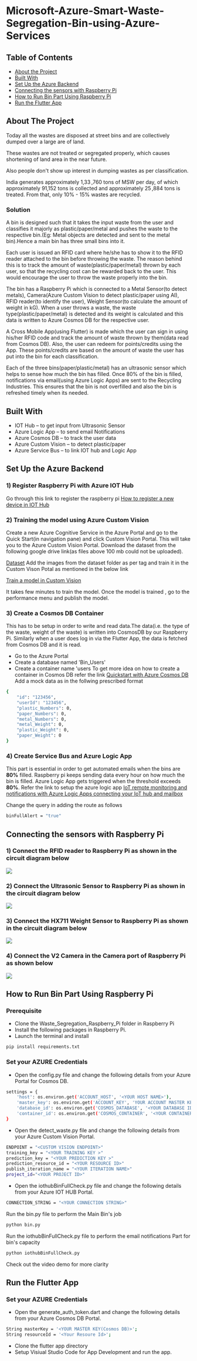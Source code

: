 # Microsoft-Azure-Smart-Waste-Segregation-Bin-using-Azure-Services

<!-- TABLE OF CONTENTS -->
## Table of Contents
* [About the Project](#about-the-project)
* [Built With](#built-with)
* [Set Up the Azure Backend](#set-up-the-azure-backend)
* [Connecting the sensors with Raspberry Pi](#connecting-the-sensors-with-raspberry-Pi)
* [How to Run Bin Part Using Raspberry Pi](#how-to-run-bin-part-using-raspberry-pi)
* [Run the Flutter App](#run-the-flutter-app)

<!-- ABOUT THE PROJECT -->
## About The Project
Today all the wastes are disposed at street bins and are collectively dumped over a large are of land.​

These wastes are not treated or segregated properly, which causes shortening of land area in the near future.​

Also people don't show up interest in dumping wastes as per classification. ​

India generates approximately 1,33 ,760 tons of MSW per day, of which approximately 91,152 tons is collected and approximately 25 ,884 tons is treated. From that, only 10% - 15% wastes are recycled.

### Solution
A bin is designed such that it takes the input waste from the user and classifies it majorly as plastic/paper/metal and pushes the waste to the respective bin.(Eg: Metal objects are detected and sent to the metal bin).Hence a main bin has three small bins into it.

Each user is issued an RFID card where he/she has to show it to the RFID reader attached to the bin before throwing the waste. The reason behind this is to track the amount of waste(plastic/paper/metal) thrown by each user, so that the recycling cost can be rewarded back to the user. This would encourage the user to throw the waste properly into the bin.

The bin has a Raspberry Pi which is connected to a Metal Sensor(to detect metals), Camera(Azure Custom Vision to detect plastic/paper using AI), RFID reader(to identify the user), Weight Sensor(to calculate the amount of weight in kG).
When a user throws a waste, the waste type(plastic/paper/metal) is detected and its weight is calculated and this data is written to Azure Cosmos DB for the respective user.​

A Cross Mobile App(using Flutter) is made which the user can sign in using his/her RFID code and track the amount of waste thrown by them(data read from Cosmos DB). Also, the user can redeem for points/credits using the App. These points/credits are based on the amount of waste the user has put into the bin for each classification. ​

Each of the three bins(paper/plastic/metal) has an ultrasonic sensor which helps to sense how much the bin has filled. Once 80% of the bin is filled, notifications via email(using Azure Logic Apps) are sent to the Recycling Industries. This ensures that the bin is not overfilled and also the bin is refreshed timely when its needed.
## Built With
* IOT Hub – to get input from Ultrasonic Sensor
* Azure Logic App – to send email Notifications
* Azure Cosmos DB – to track the user data
* Azure Custom Vision – to detect plastic/paper 
* Azure Service Bus – to link IOT hub and Logic App

## Set Up the Azure Backend
### 1) Register Raspberry Pi with Azure IOT Hub
Go through this link to register the raspberry pi [How to register a new device in IOT Hub](https://docs.microsoft.com/en-us/azure/iot-edge/how-to-register-device)
### 2) Training the model using Azure Custom Vision
Create a new Azure Cognitive Service in the Azure Portal and go to the Quick Start(in navigation pane) and click Custom Vision Portal.
This will take you to the Azure Custom Vision Portal.
Download the dataset from the following google drive link(as files above 100 mb could not be uploaded).

[Dataset](https://drive.google.com/drive/folders/1Hn8UzwQc3IgISwn0rDGLSNIjX7SQbuH8?usp=sharing)
Add the images from the dataset folder as per tag and train it in the Custom Vison Potal as mentioned in the below link

[Train a model in Custom Vision](https://docs.microsoft.com/en-us/azure/cognitive-services/custom-vision-service/getting-started-build-a-classifier)

It takes few minutes to train the model. Once the model is trained , go to the performance menu and publish the model.

### 3) Create a Cosmos DB Container 
This has to be setup in order to write and read data.The data(i.e. the type of the waste, weight of the waste) is written into CosmosDB by our Raspberry Pi. Similarly when a user does log in via the Flutter App, the data is fetched from Cosmos DB and it is read. 
* Go to the Azure Portal
* Create a database named 'Bin_Users'
* Create a container name 'users
To get more idea on how to create a container in Cosmos DB refer the link [Quickstart with Azure Cosmos DB](https://docs.microsoft.com/en-us/azure/cosmos-db/create-cosmosdb-resources-portal)
Add a mock data as in the follwing prescribed format
```sh
{
    "id": "123456",
    "userId": "123456",
    "plastic_Numbers": 0,
    "paper_Numbers": 0,
    "metal_Numbers": 0,
    "metal_Weight": 0,
    "plastic_Weight": 0,
    "paper_Weight": 0
}
```
### 4) Create Service Bus and Azure Logic App
This part is essential in order to get automated emails when the bins are **80%** filled. Raspberry pi keeps sending data every hour on how much the bin is filled. Azure Logic App gets triggered when the threshold exceeds **80%**.
Refer the link to setup the azure logic app [IoT remote monitoring and notifications with Azure Logic Apps connecting your IoT hub and mailbox](https://docs.microsoft.com/en-us/azure/iot-hub/iot-hub-monitoring-notifications-with-azure-logic-apps)

Change the query in adding the route as follows
```sh
binFullAlert = "true"
```
## Connecting the sensors with Raspberry Pi
### 1) Connect the RFID reader to Raspberry Pi as shown in the circuit diagram below
![](https://pi.lbbcdn.com/wp-content/uploads/2017/10/RFID-Fritz-v2.png)
### 2) Connect the Ultrasonic Sensor to Raspberry Pi as shown in the circuit diagram below
![](http://www.knight-of-pi.org/wp-content/uploads/2015/12/ultrasonic_breadboard_FIXED.jpg)
### 3) Connect the HX711 Weight Sensor to Raspberry Pi as shown in the circuit diagram below
![](https://tutorials-raspberrypi.de/wp-content/uploads/Raspberry-Pi-HX711-Steckplatine-600x342.png)
### 4) Connect the V2 Camera in the Camera port of Raspberry Pi as shown below
![](https://www.allaboutcircuits.com/uploads/articles/raspberry-pi-camera-2.png?v=1470886330073)

## How to Run Bin Part Using Raspberry Pi
### Prerequisite
* Clone the Waste_Segregation_Raspberry_Pi folder in Raspberry Pi
* Install the following packages in Raspberry Pi.
* Launch the terminal and install 
```sh
pip install requirements.txt
```
### Set your AZURE Credentials 
* Open the config.py file and change the following details from your Azure Portal for Cosmos DB.
```sh
settings = {
    'host': os.environ.get('ACCOUNT_HOST', '<YOUR HOST NAME>'),
    'master_key': os.environ.get('ACCOUNT_KEY', 'YOUR ACCOUNT MASTER KEY'),
    'database_id': os.environ.get('COSMOS_DATABASE', '<YOUR DATABASE ID>'),
    'container_id': os.environ.get('COSMOS_CONTAINER', '<YOUR CONTAINER ID>'),
}
```
* Open the detect_waste.py file and change the following details from your Azure Custom Vision Portal.
```sh
ENDPOINT = "<CUSTOM VISION ENDPOINT>"
training_key = "<YOUR TRAINING KEY >"
prediction_key = "<YOUR PREDICTION KEY >"
prediction_resource_id = "<YOUR RESOURCE ID>"
publish_iteration_name = "<YOUR ITERATION NAME>"
project_id="<YOUR PROJECT ID>"
```
* Open the iothubBinFullCheck.py file and change the following details from your Azure IOT HUB Portal.
```sh
CONNECTION_STRING = "<YOUR CONNECTION STRING>"
```

Run the bin.py file to perform the Main Bin's job
```sh
python bin.py
```
Run the iothubBinFullCheck.py file to perform the email notifications Part for bin's capacity
```sh
python iothubBinFullCheck.py
```
Check out the video demo for more clarity

## Run the Flutter App
### Set your AZURE Credentials 
* Open the generate_auth_token.dart and change the following details from your Azure Cosmos DB Portal.
```sh
String masterKey = '<YOUR MASTER KEY(Cosmos DB)>';
String resourceId = '<Your Resoure Id>';
```
* Clone the flutter app directory
* Setup Visiual Studio Code for App Development and run the app.

      
